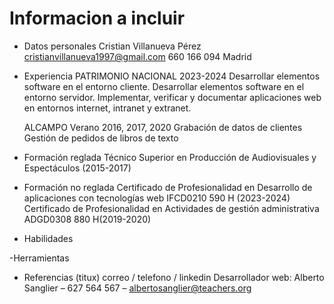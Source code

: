 # Informacion a incluir
- Datos personales
    Cristian Villanueva Pérez
    cristianvillanueva1997@gmail.com
    660 166 094
    Madrid
- Experiencia
    PATRIMONIO NACIONAL
    2023-2024
    Desarrollar elementos software en el entorno cliente.
    Desarrollar elementos software en el entorno servidor.
    Implementar, verificar y documentar aplicaciones web en entornos internet, intranet y extranet.
    
    ALCAMPO
    Verano 2016, 2017, 2020
    Grabación de datos de clientes
    Gestión de pedidos de libros de texto

- Formación reglada
    Técnico Superior en Producción de Audiovisuales y Espectáculos (2015-2017)

- Formación no reglada
    Certificado de Profesionalidad en Desarrollo de aplicaciones con tecnologías web IFCD0210 
    590 H (2023-2024)
    Certificado de Profesionalidad en Actividades de gestión administrativa ADGD0308 880 H(2019-2020)
    
- Habilidades

-Herramientas

- Referencias (titux) correo / telefono / linkedin
    Desarrollador web: Alberto Sanglier – 627 564 567 – albertosanglier@teachers.org